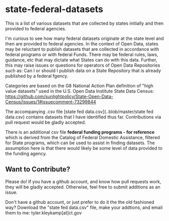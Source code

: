 # state-federal-datasets

This is a list of various datasets that are collected by states initially and then provided to federal agencies.

I'm curious to see how many federal datasets originate at the state level and then are provided to federal agencies.
In the context of Open Data, states may be reluctant to publish datasets that are collected in accordance with federal
programs or with federal Funds. There may be federal rules, laws, guidance, etc that may dictate what States
can do with this data. Further, this may raise issues or questions for operators of Open Data Repositories such as: Can I or should I publish data on a State Repository that is already published by a federal fgency.

Categories are based on the G8 National Action Plan definition of "high value datasets" used in the U.S. Open Data Institute State Data Census:
https://github.com/sunlightpolicy/State-Open-Data-Census/issues/1#issuecomment-73299844

The accompanying .csv file [state fed data.csv](..blob/master/state fed data.csv) contains datasets that I have identified thus far. Contributions via pull request would be gladly accepted.

There is an additional csv file **federal funding programs - for reference** which is derived from the Catalog of Federal Domestic Assistance, filtered for State programs, which can be used to assist in finding datasets. The assumption here is that there would likely be some level of data provided to the funding agency.


## Want to Contribute?
 Please do! If you have a github account, and know how pull requests work, they will be gladly accepted. Otherwise, feel free to submit additions as an issue.
 
 Don't have a github account, or just prefer to do it the the old fashioned way? Download the "state fed data.csv" file, make your addtions, and email them to me: tyler.kleykamp[at]ct.gov 
